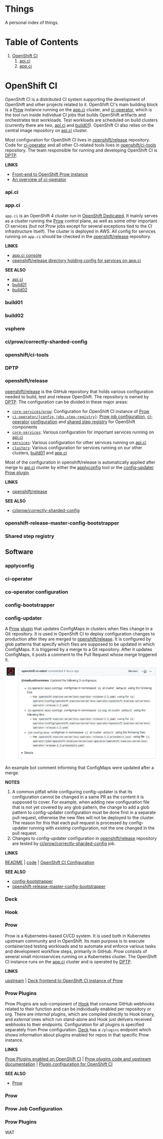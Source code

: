 # Things

A personal index of things.

# Table of Contents

1. [OpenShift CI](#openshift-ci)
    1. [api.ci](#apici)
    2. [app.ci](#appci)

# OpenShift CI

OpenShift CI is a distributed CI system supporting the development of
OpenShift and other projects related to it. OpenShift CI's main building block
is a [Prow](#prow) instance running on the [app.ci](#appci) cluster, and
[ci-operator](#ci-operator), which is the tool run inside individual CI jobs
that builds OpenShift artifacts and orchestrates test workloads. Test
workloads are scheduled on build clusters (currently there are two,
[api.ci](#apici) and [build01](#build01)). OpenShift CI also relies on the
central image repository on [api.ci](#apici) cluster.

Most configuration for OpenShift CI lives in
[openshift/release](#openshiftrelease) repository. Code for
[ci-operator](#ci-operator) and all other CI-related tools lives in
[openshift/ci-tools](#openshiftci-tools) repository. The team responsible for
running and developing OpenShift CI is [DPTP](#openshiftci-tools).

**LINKS**
- [Front-end to OpenShift Prow instance](https://prow.ci.openshift.org/)
- [An overview of ci-operator](https://prow.ci.openshift.org/)

### api.ci

### app.ci

`app.ci` is an OpenShift 4 cluster run in
[OpenShift Dedicated](https://www.openshift.com/products/dedicated/). It mainly
serves as a cluster running the [Prow](#prow) control plane, as well as some other
important CI services (but not Prow jobs except for several exceptions tied to
the CI infrastructure itself). The cluster is deployed in AWS. All config for
services running on `app.ci` should be checked in the
[openshift/release](#openshiftrelease) repository.

**LINKS**

- [app.ci console](https://console-openshift-console.apps.ci.l2s4.p1.openshiftapps.com/dashboards)
- [openshift/release directory holding config for services on app.ci](https://github.com/openshift/release/tree/master/clusters/app.ci)

**SEE ALSO**

- [api.ci](#apici)
- [build01](#build01)
- [build02](#build02)

### build01

### build02

### vsphere

### ci/prow/correctly-sharded-config

### openshift/ci-tools

### DPTP

### openshift/release

[openshift/release](https://github.com/openshift/release) is the GitHub repository that holds
 various configuration needed to build, test and release OpenShift. The repository is owned by
  [DPTP](#dptp). The configuration can be divided in these major areas:

- [`core-services/prow`](https://github.com/openshift/release/tree/master/core-services/prow): Configuration for OpenShift CI instance of [Prow](#prow)
- [`ci-operator/{config,jobs,step-registry}`](https://github.com/openshift/release/tree/master/ci-operator): [Prow job configuration](#prow-job-configuration), [ci-operator](#ci-operator)
 [configuration](#co-operator-configuration) and [shared step registry](#shared-step-registry) for
  OpenShift components
- [`core-services`](https://github.com/openshift/release/tree/master/core-services): Various configuration for important services running on [api.ci](#apici)
- [`services`](https://github.com/openshift/release/tree/master/services): Various configuration for other services running on [api.ci](#apici)
- [`clusters`](https://github.com/openshift/release/tree/master/clusters): Various configuration for services running on our other clusters, [build01](#build01) and
 [app.ci](#appci)

Most of the configuration in openshift/release is automatically applied after merge to
 [api.ci](#apici) cluster by either the [applyconfig](#applyconfig) tool or the
 [config-updater](#config-updater)
 [Prow plugin](#prow-plugins).

**LINKS**

- [openshift/release](https://github.com/openshift/release/)

**SEE ALSO**

- [ci/prow/correctly-sharded-config](#ciprowcorrectly-sharded-config)

### openshift-release-master-config-bootstrapper

### Shared step registry

## Software

### applyconfig

### ci-operator

### co-operator configuration

### config-bootstrapper

### config-updater

A [Prow](#prow) [plugin](#prow-plugins) that updates ConfigMaps in clusters when
files change in a Git repository. It is used in OpenShift CI to deploy
configuration changes to production after they are merged to [openshift/release](#openshiftrelease).
It is configured by glob patterns that specify which files are supposed to be
updated in which ConfigMaps. It is triggered by a merge to a Git repository.
After it updates ConfigMaps, it posts a comment to the Pull Request whose merge
triggered it.

![config-updater GitHub comment example](./images/config-updater.png)

An example bot comment informing that ConfigMaps were updated after a merge.

**NOTES**

1. A common pitfall while configuring config-updater is that its configuration
   cannot be changed in a same PR as the content it is supposed to cover. For
   example, when adding new configuration file that is not yet covered by any
   glob pattern, the change to add a glob pattern to config-updater configuration
   must be done first in a separate pull request, otherwise the new files will
   not be deployed to the cluster. The reason for this that each pull request is
   processed by config-updater running with *existing* configuration, not the
   one changed in the pull request.
2. Changes to config-updater configuration in [openshift/release](#openshiftrelease)
   repository are tested by [ci/prow/correctly-sharded-config](#ciprowcorrectly-sharded-config)
   job.

**LINKS**

[README](https://github.com/kubernetes/test-infra/blob/master/prow/plugins/updateconfig/README.md) | [code](https://github.com/kubernetes/test-infra/tree/master/prow/plugins/updateconfig) | [OpenShift CI Configuration](https://github.com/openshift/release/blob/4aa6efe87ae360f63c5f724cb47433da2d979da8/core-services/prow/02_config/_plugins.yaml#L170)

**SEE ALSO**

- [config-bootstrapper](#config-bootstrapper)
- [openshift-release-master-config-bootstrapper](#openshift-release-master-config-bootstrapper)

### Deck

### Hook

### Prow

Prow is a Kubernetes-based CI/CD system. It is used both in Kubernetes upstream
community and in OpenShift. Its main purpose is to execute containerized testing
workloads and to automate and enforce various tasks and development workflow
steps, primarily in GitHub. Prow consists of several small microservices running
on a Kubernetes cluster. The OpenShift CI instance runs on the
[app.ci](#appci) cluster and is operated by [DPTP](#dptp).

**LINKS**

[upstream](https://github.com/kubernetes/test-infra/tree/master/prow) | [Deck frontend to OpenShift CI instance of Prow](https://prow.svc.ci.openshift.org/)

### Prow Plugins

Prow Plugins are sub-component of [Hook](#hook) that consume GitHub webhooks
related to their function and can be individually enabled per repository or org.
There are *internal* plugins, which are compiled directly to Hook binary, and
*external* ones which run stand-alone and Hook just delivers received webhooks
to their endpoints. Configuration for all plugins is specified separately from
Prow configuration. [Deck](#deck) has a `/plugins` endpoint which shows
information about plugins enabled for repos in that specific Prow instance.

**LINKS**

[Prow Plugins enabled on OpenShift CI](https://prow.svc.ci.openshift.org/plugins) | [Prow plugins code and upstream documentation](https://github.com/kubernetes/test-infra/tree/master/prow/plugins) | [Plugin configuration for OpenShift CI](https://github.com/openshift/release/blob/master/core-services/prow/02_config/_plugins.yaml)

**SEE ALSO**

- [Prow](#prow)

### Prow

### Prow Job Configuration

### Prow Plugins

WAT
